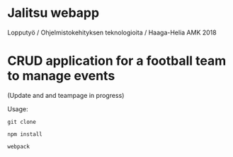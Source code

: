 # Jalitsu webapp

Lopputyö / Ohjelmistokehityksen teknologioita / Haaga-Helia AMK 2018

# CRUD application for a football team to manage events
(Update and and teampage in progress)

Usage:

```git clone ```

```npm install ```

```webpack```
 


